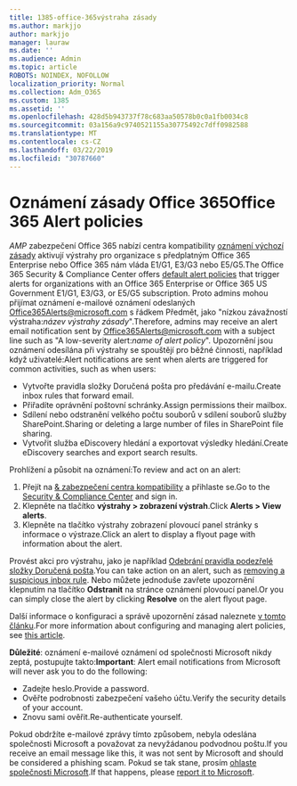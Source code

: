 ```yaml
---
title: 1385-office-365výstraha zásady
ms.author: markjjo
author: markjjo
manager: lauraw
ms.date: ''
ms.audience: Admin
ms.topic: article
ROBOTS: NOINDEX, NOFOLLOW
localization_priority: Normal
ms.collection: Adm_O365
ms.custom: 1385
ms.assetid: ''
ms.openlocfilehash: 428d5b943737f78c683aa50578b0c0a1fb0034c8
ms.sourcegitcommit: 03a156a9c9740521155a30775492c7dff0982588
ms.translationtype: MT
ms.contentlocale: cs-CZ
ms.lasthandoff: 03/22/2019
ms.locfileid: "30787660"
---
```

# <a name="office-365-alert-policies"></a><span data-ttu-id="84bb8-102">Oznámení zásady Office 365</span><span class="sxs-lookup"><span data-stu-id="84bb8-102">Office 365 Alert policies</span></span>

<span data-ttu-id="84bb8-103">_AMP_ zabezpečení Office 365 nabízí centra kompatibility [oznámení výchozí zásady](https://docs.microsoft.com/office365/securitycompliance/alert-policies#default-alert-policies) aktivují výstrahy pro organizace s předplatným Office 365 Enterprise nebo Office 365 nám vláda E1/G1, E3/G3 nebo E5/G5.</span><span class="sxs-lookup"><span data-stu-id="84bb8-103">The Office 365 Security & Compliance Center offers [default alert policies](https://docs.microsoft.com/office365/securitycompliance/alert-policies#default-alert-policies) that trigger alerts for organizations with an Office 365 Enterprise or Office 365 US Government E1/G1, E3/G3, or E5/G5 subscription.</span></span> <span data-ttu-id="84bb8-104">Proto admins mohou přijímat oznámení e-mailové oznámení odeslaných Office365Alerts@microsoft.com s řádkem Předmět, jako "nízkou závažností výstraha:*název výstrahy zásady*".</span><span class="sxs-lookup"><span data-stu-id="84bb8-104">Therefore, admins may receive an alert email notification sent by Office365Alerts@microsoft.com with a subject line such as "A low-severity alert:*name of alert policy*".</span></span> <span data-ttu-id="84bb8-105">Upozornění jsou oznámení odesílána při výstrahy se spouštějí pro běžné činnosti, například když uživatelé:</span><span class="sxs-lookup"><span data-stu-id="84bb8-105">Alert notifications are sent when alerts are triggered for common activities, such as when users:</span></span>

- <span data-ttu-id="84bb8-106">Vytvořte pravidla složky Doručená pošta pro předávání e-mailu.</span><span class="sxs-lookup"><span data-stu-id="84bb8-106">Create inbox rules that forward email.</span></span>
- <span data-ttu-id="84bb8-107">Přiřadíte oprávnění poštovní schránky.</span><span class="sxs-lookup"><span data-stu-id="84bb8-107">Assign permissions their mailbox.</span></span>
- <span data-ttu-id="84bb8-108">Sdílení nebo odstranění velkého počtu souborů v sdílení souborů služby SharePoint.</span><span class="sxs-lookup"><span data-stu-id="84bb8-108">Sharing or deleting a large number of files in SharePoint file sharing.</span></span>
- <span data-ttu-id="84bb8-109">Vytvořit služba eDiscovery hledání a exportovat výsledky hledání.</span><span class="sxs-lookup"><span data-stu-id="84bb8-109">Create eDiscovery searches and export search results.</span></span>
 
<span data-ttu-id="84bb8-110">Prohlížení a působit na oznámení:</span><span class="sxs-lookup"><span data-stu-id="84bb8-110">To review and act on an alert:</span></span>

1. <span data-ttu-id="84bb8-111">Přejít na [& zabezpečení centra kompatibility](https://protection.office.com) a přihlaste se.</span><span class="sxs-lookup"><span data-stu-id="84bb8-111">Go to the [Security & Compliance Center](https://protection.office.com) and sign in.</span></span>
2. <span data-ttu-id="84bb8-112">Klepněte na tlačítko **výstrahy > zobrazení výstrah**.</span><span class="sxs-lookup"><span data-stu-id="84bb8-112">Click **Alerts > View alerts**.</span></span>
3. <span data-ttu-id="84bb8-113">Klepněte na tlačítko výstrahy zobrazení plovoucí panel stránky s informace o výstraze.</span><span class="sxs-lookup"><span data-stu-id="84bb8-113">Click an alert to display a flyout page with information about the alert.</span></span>

<span data-ttu-id="84bb8-114">Provést akci pro výstrahu, jako je například [Odebrání pravidla podezřelé složky Doručená pošta](https://docs.microsoft.com/office365/securitycompliance/responding-to-a-compromised-email-account).</span><span class="sxs-lookup"><span data-stu-id="84bb8-114">You can take action on an alert, such as [removing a suspicious inbox rule](https://docs.microsoft.com/office365/securitycompliance/responding-to-a-compromised-email-account).</span></span> <span data-ttu-id="84bb8-115">Nebo můžete jednoduše zavřete upozornění klepnutím na tlačítko **Odstranit** na stránce oznámení plovoucí panel.</span><span class="sxs-lookup"><span data-stu-id="84bb8-115">Or you can simply close the alert by clicking **Resolve** on the alert flyout page.</span></span>

<span data-ttu-id="84bb8-116">Další informace o konfiguraci a správě upozornění zásad naleznete [v tomto článku](https://docs.microsoft.com/office365/securitycompliance/alert-policies).</span><span class="sxs-lookup"><span data-stu-id="84bb8-116">For more information about configuring and managing alert policies, see  [this article](https://docs.microsoft.com/office365/securitycompliance/alert-policies).</span></span>

<span data-ttu-id="84bb8-117">**Důležité**: oznámení e-mailové oznámení od společnosti Microsoft nikdy zeptá, postupujte takto:</span><span class="sxs-lookup"><span data-stu-id="84bb8-117">**Important**: Alert email notifications from Microsoft will never ask you to do the following:</span></span>

- <span data-ttu-id="84bb8-118">Zadejte heslo.</span><span class="sxs-lookup"><span data-stu-id="84bb8-118">Provide a password.</span></span>
- <span data-ttu-id="84bb8-119">Ověřte podrobnosti zabezpečení vašeho účtu.</span><span class="sxs-lookup"><span data-stu-id="84bb8-119">Verify the security details of your account.</span></span>
- <span data-ttu-id="84bb8-120">Znovu sami ověřit.</span><span class="sxs-lookup"><span data-stu-id="84bb8-120">Re-authenticate yourself.</span></span>

<span data-ttu-id="84bb8-121">Pokud obdržíte e-mailové zprávy tímto způsobem, nebyla odeslána společnosti Microsoft a považovat za nevyžádanou podvodnou poštu.</span><span class="sxs-lookup"><span data-stu-id="84bb8-121">If you receive an email message like this, it was not sent by Microsoft and should be considered a phishing scam.</span></span> <span data-ttu-id="84bb8-122">Pokud se tak stane, prosím [ohlaste společnosti Microsoft](https://docs.microsoft.com/office365/SecurityCompliance/report-junk-email-and-phishing-scams-in-outlook-on-the-web-eop).</span><span class="sxs-lookup"><span data-stu-id="84bb8-122">If that happens, please [report it to Microsoft](https://docs.microsoft.com/office365/SecurityCompliance/report-junk-email-and-phishing-scams-in-outlook-on-the-web-eop).</span></span>